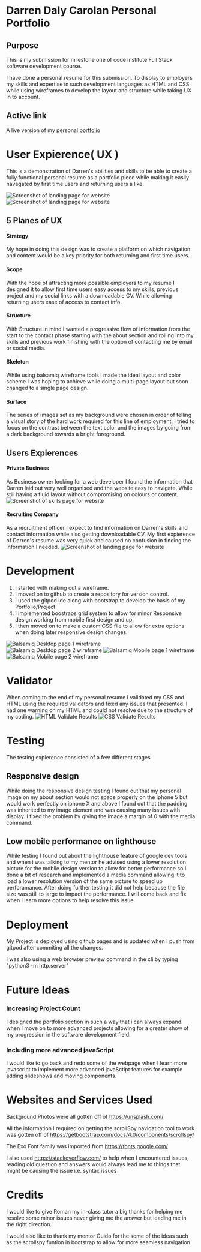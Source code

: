 # Darren Daly Carolan Personal Portfolio
## Purpose

This is my submission for milestone one of code institute Full Stack software development course.

I have done a personal resume for this submission. To display to employers my skills and expertise in such 
development languages as HTML and CSS while using wireframes to develop the layout and structure while taking
UX in to account.

## Active link
A live version of my personal [portfolio](https://darrendc-dev.github.io/darrendc-first-milestone/#home)



# User Expierence( UX )

This is a demonstration of Darren's abilities and skills to be able to create a fully functional personal resume
as a portfolio piece while making it easily navagated by first time users and returning users a like.

![Screenshot of landing page for website](assets/images/Readme1.png)
![Screenshot of landing page for website](assets/images/Readme2.png)


## 5 Planes of UX

#### Strategy
My hope in doing this design was to create a platform on which navigation and content would be a
key priority for both returning and first time users.

#### Scope
With the hope of attracting more possible employers to my resume I designed it to allow first time
users easy access to my skills, previous project and my social links with a downloadable CV. While
allowing returning users ease of access to contact info.

#### Structure
With Structure in mind I wanted a progressive flow of information from the start to the contact phase
starting with the about section and rolling into my skills and previous work finishing with the option
of contacting me by email or social media.

#### Skeleton
While using balsamiq wireframe tools I made the ideal layout and color scheme I was hoping to achieve
while doing a multi-page layout but soon changed to a single page design.


#### Surface
The series of images set as my background were chosen in order of telling a visual story of the hard
work required for this line of employment. I tried to focus on the contrast between the text color 
and the images by going from a dark background towards a bright foreground.

## Users Expierences

#### Private Business
As Business owner looking for a web developer I found the information that Darren laid out very well 
organised and the website easy to navigate. While still having a fluid layout without compromising on
colours or content.
![Screenshot of skills page for website](assets/images/Readme3.png)

#### Recruiting Company
As a recruitment officer I expect to find information on Darren's skills and contact information while also getting
downloadable CV. My first expierence of Darren's resume was very quick and caused no confusion in finding
the information I needed.
![Screenshot of landing page for website](assets/images/Readme4.png)

# Development
1. I started with making out a wireframe.
2. I moved on to github to create a repository for version control.
3. I used the gitpod ide along with bootstrap to develop the basis of my Portfolio/Project.
4. I implemented boostraps grid system to allow for minor Responsive design working from mobile first design and up.
5. I then moved on to make a custom CSS file to allow for extra options when doing later responsive design changes.

![Balsamiq Desktop page 1 wireframe](assets/wireframe/wireframedesktop1.png)
![Balsamiq Desktop page 2 wireframe](assets/wireframe/wireframedesktop2.png)
![Balsamiq Mobile page 1 wireframe](assets/wireframe/wireframemobile1.png)
![Balsamiq Mobile page 2 wireframe](assets/wireframe/wireframemobile2.png)

# Validator
When coming to the end of my personal resume I validated my CSS and HTML using the required validators
and fixed any issues that presented. I had one warning on my HTML and could not resolve due to the structure of my coding.
![HTML Validate Results](assets/images/htmlvalidate.png)
![CSS Validate Results](assets/images/cssvalidate.png)

# Testing
The testing expierence consisted of a few different stages

## Responsive design
While doing the responsive design testing I found out that my personal image on my about section would
not space properly on the iphone 5 but would work perfectly on iphone X and above I found out that
the padding was inherited to my image element and was causing many issues with display. I fixed the 
problem by giving the image a margin of 0 with the media command.

## Low mobile performance on lighthouse
While testing I found out about the lighthouse feature of google dev tools and when i was talking to my
mentor he advised using a lower resolution picture for the mobile design version to allow for better performance
so I done a bit of research and implemented a media command allowing it to load a lower resolution version of the
same picture to speed up perforamance. After doing further testing it did not help because the file size was still to
large to impact the performance. I will come back and fix when I learn more options to help resolve this issue.

# Deployment
My Project is deployed using github pages and is updated when I push from gitpod after commiting all the changes.

I was also using a web browser preview command in the cli by typing "python3 -m http.server"

# Future Ideas
### Increasing Project Count
I designed the portfolio section in such a way that i can always expand when I move on to more advanced
projects allowing for a greater show of my progression in the software development field.

### Including more advanced javaScript
I would like to go back and redo some of the webpage when I learn more javascript to implement
more advanced javaSctipt features for example adding slideshows and moving components.

# Websites and Services Used
Background Photos were all gotten off of https://unsplash.com/

All the information I required on getting the  scrollSpy navigation tool to work was gotten off of https://getbootstrap.com/docs/4.0/components/scrollspy/

The Exo Font family was imported from https://fonts.google.com/

I also used https://stackoverflow.com/ to help when I encountered issues, reading old question and answers would always lead me to things that might be causing the issue i.e. syntax issues

# Credits
I would like to give Roman my in-class tutor a big thanks for helping me
resolve some minor issues never giving me the answer but leading me in the
right direction.

I would also like to thank my mentor Guido for the some of the ideas such as
the scrollspy funtion in bootstrap to allow for more seamless navigation